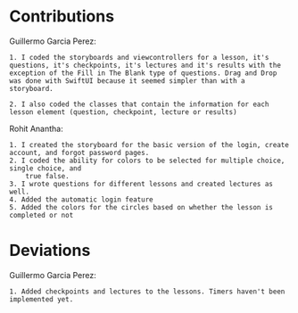 #  Contributions

Guillermo Garcia Perez:

    1. I coded the storyboards and viewcontrollers for a lesson, it's questions, it's checkpoints, it's lectures and it's results with the exception of the Fill in The Blank type of questions. Drag and Drop was done with SwiftUI because it seemed simpler than with a storyboard.
    
    2. I also coded the classes that contain the information for each lesson element (question, checkpoint, lecture or results)
    
    
Rohit Anantha:

    1. I created the storyboard for the basic version of the login, create account, and forgot password pages.
    2. I coded the ability for colors to be selected for multiple choice, single choice, and
        true false.
    3. I wrote questions for different lessons and created lectures as well.
    4. Added the automatic login feature
    5. Added the colors for the circles based on whether the lesson is completed or not


# Deviations

Guillermo Garcia Perez:

    1. Added checkpoints and lectures to the lessons. Timers haven't been implemented yet.
